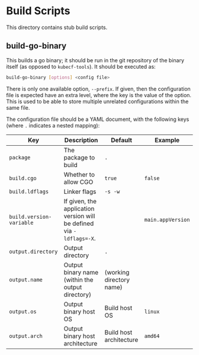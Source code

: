 # Build Scripts

This directory contains stub build scripts.

## build-go-binary

This builds a go binary; it should be run in the git repository of the binary
itself (as opposed to `kubecf-tools`).  It should be executed as:

```bash
build-go-binary [options] <config file>
```

There is only one available option, `--prefix`.  If given, then the
configuration file is expected have an extra level, where the key is the value
of the option.  This is used to be able to store multiple unrelated
configurations within the same file.

The configuration file should be a YAML document, with the following keys (where
`.` indicates a nested mapping):

Key | Description | Default | Example
-- | -- | -- | --
`package` | The package to build | `.`
`build.cgo` | Whether to allow CGO | `true` | `false`
`build.ldflags` | Linker flags | `-s -w`
`build.version-variable` | If given, the application version will be defined via `-ldflags=-X`. | | `main.appVersion`
`output.directory` | Output directory | `.`
`output.name` | Output binary name (within the output directory) | (working directory name)
`output.os` | Output binary host OS | Build host OS | `linux`
`output.arch` | Output binary host architecture | Build host architecture | `amd64`
